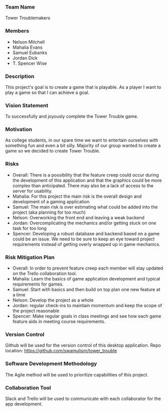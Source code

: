 ### Team Name

Tower Troublemakers 

### Members

- Nelson Mitchell
- Mahalia Evans
- Samuel Eubanks 
- Jordan Dick 
- T. Spencer Wise 

### Description
This project's goal is to create a game that is playable.
As a player I want to play a game so that I can achieve a goal. 

### Vision Statement

To successfully and joyously complete the Tower Trouble game. 

### Motivation

As college students, in our spare time we want to entertain ourselves with something fun and even a bit silly. Majority of our group wanted to create a game so we decided to create Tower Trouble. 

### Risks

- Overall: There is a possibility that the feature creep could occur during the development of this application and that the graphics could be more complex than anticipated. There may also be a lack of access to the server for usability. 
- Mahalia: For this project the main risk is the overall design and development of a gaming application 
- Samuel: The main risk is over estimating what could be added into the project (aka planning for too much)
- Nelson: Overworking the front end and leaving a weak backend 
- Jordan: Overcomplicating the mechanics and/or getting stuck on one task for too long
- Spencer: Developing a robust database and backend based on a game could be an issue. We need to be sure to keep an eye toward project requirements instead of getting overly wrapped up in game mechanics. 

### Risk Mitigation Plan

- Overall: In order to prevent feature creep each member will stay updated on the Trello collaboration tool. 
- Mahalia: Learn the basics of game application development and typical requirements for games. 
- Samuel: Start with basics and then build on top plan one new feature at a time
- Nelson: Develop the project as a whole 
- Jordan: regular check-ins to maintain momentum and keep the scope of the project reasonable
- Spencer: Make regular goals in class meetings and see how each game feature aids in meeting course requirements. 

### Version Control

Github will be used for the version control of this desktop application. Repo location:
https://github.com/swamulism/tower_trouble

### Software Development Methodology

The Agile method will be used to prioritize capabilities of this project. 

### Collaboration Tool

Slack and Trello will be used to communicate with each collaborator for the app development.



